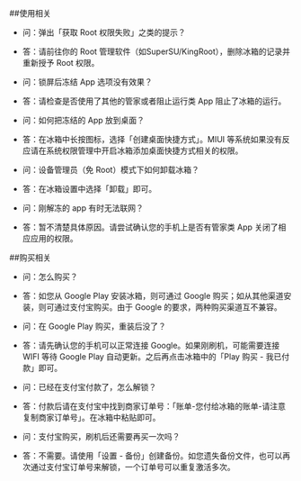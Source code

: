 ##使用相关

- 问：弹出「获取 Root 权限失败」之类的提示？
- 答：请前往你的 Root 管理软件（如SuperSU/KingRoot），删除冰箱的记录并重新授予 Root 权限。


- 问：锁屏后冻结 App 选项没有效果？
- 答：请检查是否使用了其他的管家或者阻止运行类 App 阻止了冰箱的运行。


- 问：如何把冻结的 App 放到桌面？
- 答：在冰箱中长按图标，选择「创建桌面快捷方式」。MIUI 等系统如果没有反应请在系统权限管理中开启冰箱添加桌面快捷方式相关的权限。


- 问：设备管理员（免 Root）模式下如何卸载冰箱？
- 答：在冰箱设置中选择「卸载」即可。

- 问：刚解冻的 app 有时无法联网？
- 答：暂不清楚具体原因。请尝试确认您的手机上是否有管家类 App 关闭了相应应用的权限。

##购买相关

- 问：怎么购买？
- 答：如您从 Google Play 安装冰箱，则可通过 Google 购买；如从其他渠道安装，则可通过支付宝购买。由于 Google 的要求，两种购买渠道互不兼容。


- 问：在 Google Play 购买，重装后没了？
- 答：请先确认您的手机可以正常连接 Google。如果刚刷机，可能需要连接 WIFI 等待 Google Play 自动更新。之后再点击冰箱中的「Play 购买 - 我已付款」即可。


- 问：已经在支付宝付款了，怎么解锁？
- 答：付款后请在支付宝中找到商家订单号：「账单-您付给冰箱的账单-请注意复制商家订单号」。在冰箱中粘贴即可。


- 问：支付宝购买，刷机后还需要再买一次吗？
- 答：不需要。请使用「设置 - 备份」创建备份。如您遗失备份文件，也可以再次通过支付宝订单号来解锁，一个订单号可以重复激活多次。

